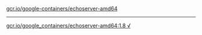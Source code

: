 [gcr.io/google-containers/echoserver-amd64](https://hub.docker.com/r/anjia0532/echoserver-amd64/tags/) 

----
[gcr.io/google_containers/echoserver-amd64:1.8 √](https://hub.docker.com/r/anjia0532/echoserver-amd64/tags/)

